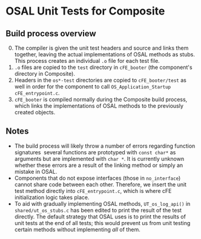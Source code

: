 # OSAL Unit Tests for Composite
## Build process overview
0. The compiler is given the unit test headers and source and links them together, leaving the actual implementations of OSAL methods as stubs. This process creates an individual `.o` file for each test file.
0. `.o` files are copied to the `test` directory in `cFE_booter` (the component's directory in Composite).
0. Headers in the `os*-test` directories are copied to `cFE_booter/test` as well in order for the component to call `OS_Application_Startup` `cFE_entrypoint.c`.
0. `cFE_booter` is compiled normally during the Composite build process, which links the implementations of OSAL methods to the previously created objects.

## Notes
* The build process will likely throw a number of errors regarding function signatures ­ several functions are prototyped with `const char*` as arguments but are implemented with `char *`. It is currently unknown whether these errors are a result of the linking method or simply an mistake in OSAL.
* Components that do not expose interfaces (those in `no_interface`) cannot share code between each other. Therefore, we insert the unit test method directly into `cFE_entrypoint.c`, which is where cFE initialization logic takes place.
* To aid with gradually implementing OSAL methods, `UT_os_log_api()` in `shared/ut_os_stubs.c` has been edited to print the result of the test directly. The default strategy that OSAL uses is to print the results of unit tests at the end of all tests; this would prevent us from unit testing certain methods without implementing *all* of them.
